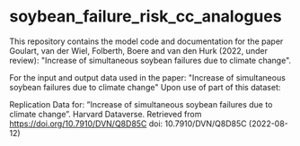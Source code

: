 # soybean_failure_risk_cc_analogues
This repository contains the model code and documentation for the paper Goulart, van der Wiel, Folberth, Boere and van den Hurk (2022, under review): "Increase of simultaneous soybean failures due to climate change".

For the input and output data used in the paper: "Increase of simultaneous soybean failures due to climate change" Upon use of part of this dataset:

Replication Data for: ”Increase of simultaneous soybean failures due to climate change”. Harvard Dataverse. Retrieved from https://doi.org/10.7910/DVN/Q8D85C doi: 10.7910/DVN/Q8D85C (2022-08-12)
